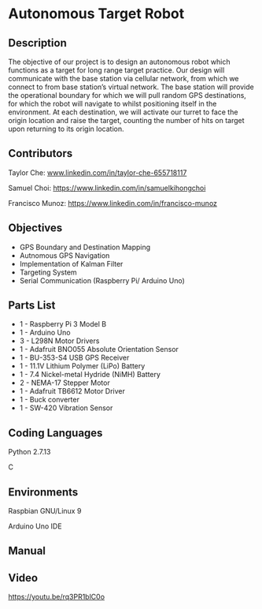 # Autonomous Target Robot

## Description
The objective of our project is to design an autonomous robot which functions as a target for long range target practice. Our design will communicate with the base station via cellular network, from which we connect to from base station’s virtual network. The base station will provide the operational boundary for which we will pull random GPS destinations, for which the robot will navigate to whilst positioning itself in the environment. At each destination, we will activate our turret to face the origin location and raise the target, counting the number of hits on target upon returning to its origin location.


## Contributors
Taylor Che: www.linkedin.com/in/taylor-che-655718117
 
Samuel Choi: https://www.linkedin.com/in/samuelkihongchoi

Francisco Munoz: https://www.linkedin.com/in/francisco-munoz

## Objectives
* GPS Boundary and Destination Mapping
* Autnomous GPS Navigation
* Implementation of Kalman Filter
* Targeting System
* Serial Communication (Raspberry Pi/ Arduino Uno)

## Parts List
* 1 - Raspberry Pi 3 Model B
* 1 - Arduino Uno
* 3 - L298N Motor Drivers
* 1 - Adafruit BNO055 Absolute Orientation Sensor
* 1 - BU-353-S4 USB GPS Receiver
* 1 - 11.1V Lithium Polymer (LiPo) Battery
* 1 - 7.4 Nickel-metal Hydride (NiMH) Battery
* 2 - NEMA-17 Stepper Motor
* 1 - Adafruit TB6612 Motor Driver
* 1 - Buck converter
* 1 - SW-420 Vibration Sensor

## Coding Languages
Python 2.7.13

C

## Environments
Raspbian GNU/Linux 9

Arduino Uno IDE

## Manual


## Video 
https://youtu.be/rq3PR1blC0o
